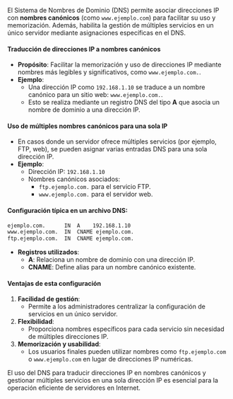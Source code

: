 El Sistema de Nombres de Dominio (DNS) permite asociar direcciones IP con **nombres canónicos** (como `www.ejemplo.com`) para facilitar su uso y memorización. Además, habilita la gestión de múltiples servicios en un único servidor mediante asignaciones específicas en el DNS.

#### Traducción de direcciones IP a nombres canónicos

- **Propósito**: Facilitar la memorización y uso de direcciones IP mediante nombres más legibles y significativos, como `www.ejemplo.com.`.
- **Ejemplo**:
    - Una dirección IP como `192.168.1.10` se traduce a un nombre canónico para un sitio web: `www.ejemplo.com.`.
    - Esto se realiza mediante un registro DNS del tipo **A** que asocia un nombre de dominio a una dirección IP.

#### Uso de múltiples nombres canónicos para una sola IP

- En casos donde un servidor ofrece múltiples servicios (por ejemplo, FTP, web), se pueden asignar varias entradas DNS para una sola dirección IP.
- **Ejemplo**:
    - Dirección IP: `192.168.1.10`
    - Nombres canónicos asociados:
        - `ftp.ejemplo.com.` para el servicio FTP.
        - `www.ejemplo.com.` para el servidor web.

#### Configuración típica en un archivo DNS:
```bash
ejemplo.com.      IN  A    192.168.1.10
www.ejemplo.com.  IN  CNAME ejemplo.com.
ftp.ejemplo.com.  IN  CNAME ejemplo.com.
```
- **Registros utilizados**:
    - **A**: Relaciona un nombre de dominio con una dirección IP.
    - **CNAME**: Define alias para un nombre canónico existente.

#### Ventajas de esta configuración

1. **Facilidad de gestión**:
    - Permite a los administradores centralizar la configuración de servicios en un único servidor.
2. **Flexibilidad**:
    - Proporciona nombres específicos para cada servicio sin necesidad de múltiples direcciones IP.
3. **Memorización y usabilidad**:
    - Los usuarios finales pueden utilizar nombres como `ftp.ejemplo.com` o `www.ejemplo.com` en lugar de direcciones IP numéricas.

El uso del DNS para traducir direcciones IP en nombres canónicos y gestionar múltiples servicios en una sola dirección IP es esencial para la operación eficiente de servidores en Internet.